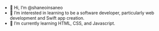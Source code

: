 - 👋 Hi, I’m @shaneoinsaneo
- 👀 I’m interested in learning to be a software developer, particularly web development and Swift app creation.
- 🌱 I’m currently learning HTML, CSS, and Javascript.
<!---
shaneoinsaneo/shaneoinsaneo is a ✨ special ✨ repository because its `README.md` (this file) appears on your GitHub profile.
You can click the Preview link to take a look at your changes.
--->
